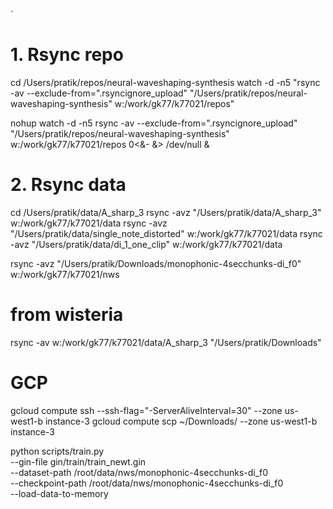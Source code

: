 
`
# 1. Rsync repo
cd /Users/pratik/repos/neural-waveshaping-synthesis
watch -d -n5 "rsync -av --exclude-from=\".rsyncignore_upload\" \"/Users/pratik/repos/neural-waveshaping-synthesis\" w:/work/gk77/k77021/repos"

nohup watch -d -n5 rsync -av --exclude-from=".rsyncignore_upload" "/Users/pratik/repos/neural-waveshaping-synthesis" w:/work/gk77/k77021/repos 0<&- &> /dev/null &

# 2. Rsync data
cd /Users/pratik/data/A_sharp_3
rsync -avz "/Users/pratik/data/A_sharp_3" w:/work/gk77/k77021/data
rsync -avz "/Users/pratik/data/single_note_distorted" w:/work/gk77/k77021/data
rsync -avz "/Users/pratik/data/di_1_one_clip" w:/work/gk77/k77021/data

rsync -avz "/Users/pratik/Downloads/monophonic-4secchunks-di_f0" w:/work/gk77/k77021/nws

# from wisteria
rsync -av w:/work/gk77/k77021/data/A_sharp_3 "/Users/pratik/Downloads"



# GCP
gcloud compute ssh --ssh-flag="-ServerAliveInterval=30" --zone us-west1-b instance-3
gcloud compute scp ~/Downloads/ --zone us-west1-b instance-3


python scripts/train.py \
--gin-file gin/train/train_newt.gin \
--dataset-path /root/data/nws/monophonic-4secchunks-di_f0 \
--checkpoint-path /root/data/nws/monophonic-4secchunks-di_f0 \
--load-data-to-memory